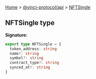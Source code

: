 [Home](./index.md) &gt; [@vinci-protocol/api](./api.md) &gt; [NFTSingle](./api.nftsingle.md)

## NFTSingle type

<b>Signature:</b>

```typescript
export type NFTSingle = {
  token_address: string
  name?: string
  symbol?: string
  contract_type?: string
  synced_at?: string
}
```
